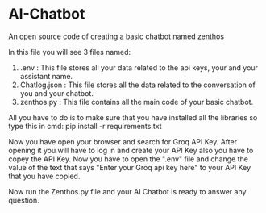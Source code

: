 # AI-Chatbot
An open source code of creating a basic chatbot named zenthos

In this file you will see 3 files named:
1) .env : This file stores all your data related to the api keys, your and your assistant name.
2) Chatlog.json : This file stores all the data related to the conversation of you and your chatbot.
3) zenthos.py : This file contains all the main code of your basic chatbot.

All you have to do is to make sure that you have installed all the libraries so type this in cmd:
pip install -r requirements.txt

Now you have open your browser and search for Groq API Key. After opening it you will have to log in
and create your API Key also you have to copey the API Key. Now you have to open the ".env" file and
change the value of the text that says "Enter your Groq api key here" to your API Key that you have
copied.

Now run the Zenthos.py file and your AI Chatbot is ready to answer any question.
